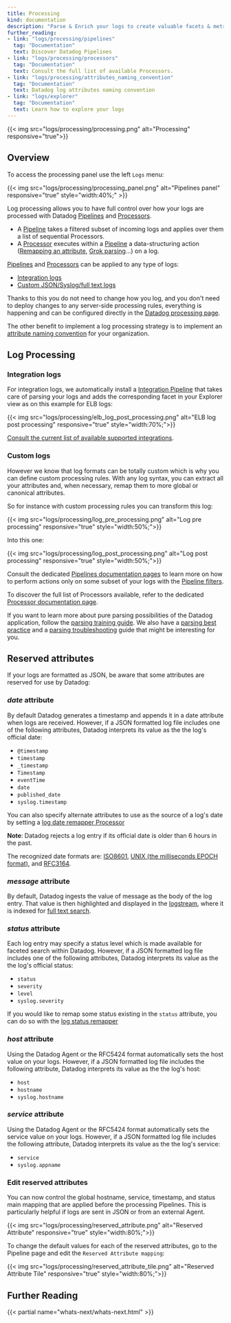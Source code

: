 ```yaml
---
title: Processing
kind: documentation
description: "Parse & Enrich your logs to create valuable facets & metrics in the Logs Explorer."
further_reading:
- link: "logs/processing/pipelines"
  tag: "Documentation"
  text: Discover Datadog Pipelines
- link: "logs/processing/processors"
  tag: "Documentation"
  text: Consult the full list of available Processors.
- link: "logs/processing/attributes_naming_convention"
  tag: "Documentation"
  text: Datadog log attributes naming convention
- link: "logs/explorer"
  tag: "Documentation"
  text: Learn how to explore your logs
---
```


{{< img src="logs/processing/processing.png" alt="Processing" responsive="true">}}

## Overview

To access the processing panel use the left `Logs` menu:

{{< img src="logs/processing/processing_panel.png" alt="Pipelines panel" responsive="true" style="width:40%;" >}}

Log processing allows you to have full control over how your logs are processed with Datadog [Pipelines][7] and [Processors][14].

* A [Pipeline][7] takes a filtered subset of incoming logs and applies over them a list of sequential Processors.
* A [Processor][14] executes within a [Pipeline][7] a data-structuring action ([Remapping an attribute][9], [Grok parsing][10]...) on a log.

[Pipelines][7] and [Processors][14] can be applied to any type of logs:

* [Integration logs](#integration-logs)
* [Custom JSON/Syslog/full text logs](#custom-logs)

Thanks to this you do not need to change how you log, and you don't need to deploy changes to any server-side processing rules, everything is happening and can be configured directly in the [Datadog processing page][19].

The other benefit to implement a log processing strategy is to implement an [attribute naming convention][20] for your organization.

## Log Processing

### Integration logs

For integration logs, we automatically install a [Integration Pipeline][21] that takes care of parsing your logs and adds the corresponding facet in your Explorer view as on this example for ELB logs:

{{< img src="logs/processing/elb_log_post_processing.png" alt="ELB log post processing" responsive="true" style="width:70%;">}}

<div class="alert alert-warning">
<a href="https://docs.datadoghq.com/integrations/#cat-log-collection">Consult the current list of available supported integrations</a>.
</div>

### Custom logs

However we know that log formats can be totally custom which is why you can define custom processing rules.
With any log syntax, you can extract all your attributes and, when necessary, remap them to more global or canonical attributes.

So for instance with custom processing rules you can transform this log:

{{< img src="logs/processing/log_pre_processing.png" alt="Log pre processing" responsive="true" style="width:50%;">}}

Into this one:

{{< img src="logs/processing/log_post_processing.png" alt="Log post processing" responsive="true" style="width:50%;">}}

Consult the dedicated [Pipelines documentation pages][7] to learn more on how to perform actions only on some subset of your logs with the [Pipeline filters][22].

To discover the full list of Processors available, refer to the dedicated [Processor documentation page][14].

If you want to learn more about pure parsing possibilities of the Datadog application, follow the [parsing training guide][11]. We also have a [parsing best practice][12] and a [parsing troubleshooting][13] guide that might be interesting for you.

## Reserved attributes

If your logs are formatted as JSON, be aware that some attributes are reserved for use by Datadog:

### *date* attribute

By default Datadog generates a timestamp and appends it in a date attribute when logs are received.
However, if a JSON formatted log file includes one of the following attributes, Datadog interprets its value as the the log's official date:

* `@timestamp`
* `timestamp`
* `_timestamp`
* `Timestamp`
* `eventTime`
* `date`
* `published_date`
* `syslog.timestamp`

You can also specify alternate attributes to use as the source of a log's date by setting a [log date remapper Processor][4]

**Note**: Datadog rejects a log entry if its official date is older than 6 hours in the past.

<div class="alert alert-info">
The recognized date formats are: <a href="https://www.iso.org/iso-8601-date-and-time-format.html">ISO8601</a>, <a href="https://en.wikipedia.org/wiki/Unix_time">UNIX (the milliseconds EPOCH format)</a>, and <a href="https://www.ietf.org/rfc/rfc3164.txt">RFC3164</a>.
</div>

### *message* attribute

By default, Datadog ingests the value of message as the body of the log entry. That value is then highlighted and displayed in the [logstream][16], where it is indexed for [full text search][17].

### *status* attribute

Each log entry may specify a status level which is made available for faceted search within Datadog. However, if a JSON formatted log file includes one of the following attributes, Datadog interprets its value as the the log's official status:

* `status`
* `severity`
* `level`
* `syslog.severity`

If you would like to remap some status existing in the `status` attribute, you can do so with the [log status remapper][18]

### *host* attribute

Using the Datadog Agent or the RFC5424 format automatically sets the host value on your logs. However, if a JSON formatted log file includes the following attribute, Datadog interprets its value as the the log's host:

* `host`
* `hostname`
* `syslog.hostname`

### *service* attribute

Using the Datadog Agent or the RFC5424 format automatically sets the service value on your logs. However, if a JSON formatted log file includes the following attribute, Datadog interprets its value as the the log's service:

* `service`
* `syslog.appname`

### Edit reserved attributes

You can now control the global hostname, service, timestamp, and status main mapping that are applied before the processing Pipelines. This is particularly helpful if logs are sent in JSON or from an external Agent.

{{< img src="logs/processing/reserved_attribute.png" alt="Reserved Attribute" responsive="true" style="width:80%;">}}

To change the default values for each of the reserved attributes, go to the Pipeline page and edit the `Reserved Attribute mapping`:

{{< img src="logs/processing/reserved_attribute_tile.png" alt="Reserved Attribute Tile" responsive="true" style="width:80%;">}}

## Further Reading

{{< partial name="whats-next/whats-next.html" >}}

[1]: /logs/explorer/?tab=facets#setup
[2]: /logs/explorer/search/
[3]: /logs/processing/parsing
[4]: /logs/processing/processors/#log-date-remapper
[7]: /logs/processing/pipelines
[9]: /logs/processing/processors/#attribute-remapper
[10]: /logs/processing/processors/#grok-parser
[11]: /logs/processing/parsing/
[12]: /logs/faq/log-parsing-best-practice/
[13]: /logs/faq/how-to-investigate-a-log-parsing-issue/
[14]: /logs/processing/processors/
[15]: /help
[16]: /logs/explorer/?tab=logstream#visualization
[17]: /logs/explorer/search/
[18]: /logs/processing/processors/#log-status-remapper
[19]: https://app.datadoghq.com/logs/pipelines
[20]: /logs/processing/attributes_naming_convention
[21]: /logs/processing/pipelines/#integration-pipelines
[22]: /logs/processing/pipelines/#pipeline-filters
